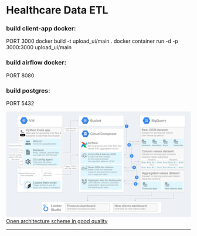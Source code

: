 # Healthcare Data ETL

### build client-app docker: 
PORT 3000
docker build -t upload_ui/main .
docker container run -d -p 3000:3000 upload_ui/main

### build airflow docker: 
PORT 8080

### build postgres: 
PORT 5432


<img src="./etl-scheme.png"/>
<a href="https://raw.githubusercontent.com/steven-kollo/healthcare-data-etl/main/scheme.png">Open architecture scheme in good quality</a>
<hr>
